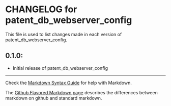 # CHANGELOG for patent_db_webserver_config

This file is used to list changes made in each version of patent_db_webserver_config.

## 0.1.0:

* Initial release of patent_db_webserver_config

- - -
Check the [Markdown Syntax Guide](http://daringfireball.net/projects/markdown/syntax) for help with Markdown.

The [Github Flavored Markdown page](http://github.github.com/github-flavored-markdown/) describes the differences between markdown on github and standard markdown.
